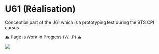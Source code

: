 # U61 (Réalisation)

Conception part of the U61 which is a prototyping test during the BTS CPI cursus

⚠ Page is Work In Progress (W.I.P) ⚠

<img src=U61.jpg>